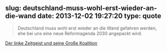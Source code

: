 slug: deutschland-muss-wohl-erst-wieder-an-die-wand
date: 2013-12-02 19:27:20
type: quote
---

> Deutschland muss wohl erst wieder an die Wand gefahren werden, ehe bei uns eine neue Reformagenda 2030 angepackt wird.

[Der linke Zeitgeist und seine Große Koalition](http://www.insm-oekonomenblog.de/11073-der-linke-zeitgeist-und-seine-grosse-koalition/)
